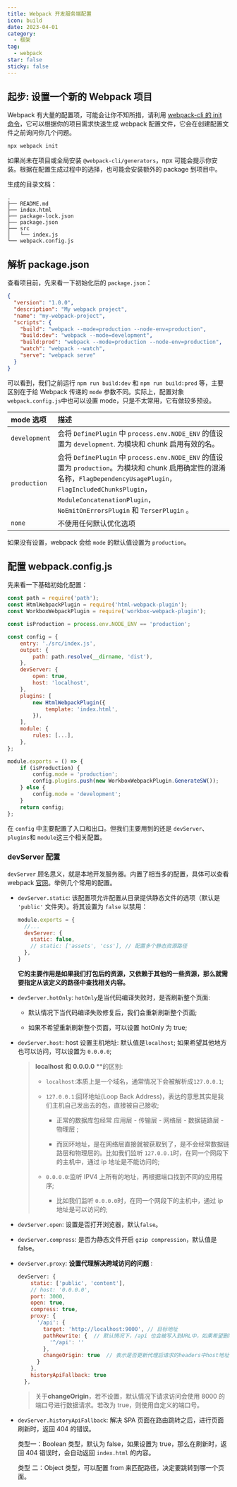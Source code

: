 ```yaml
---
title: Webpack 开发服务端配置
icon: build
date: 2023-04-01
category:
  - 框架
tag:
  - webpack
star: false
sticky: false
---
```


## 起步: 设置一个新的 Webpack 项目

Webpack 有大量的配置项，可能会让你不知所措，请利用 [webpack-cli 的 init 命令](https://webpack.docschina.org/api/cli/#init)，它可以根据你的项目需求快速生成 webpack 配置文件，它会在创建配置文件之前询问你几个问题。

```bash
npx webpack init
```

如果尚未在项目或全局安装 `@webpack-cli/generators`，npx 可能会提示你安装。根据在配置生成过程中的选择，也可能会安装额外的 package 到项目中。

生成的目录文档：

```tree
.
├── README.md
├── index.html
├── package-lock.json
├── package.json
├── src
│   └── index.js
└── webpack.config.js
```

## 解析 package.json

查看项目前，先来看一下初始化后的 `package.json`：

```json
{
  "version": "1.0.0",
  "description": "My webpack project",
  "name": "my-webpack-project",
  "scripts": {
    "build": "webpack --mode=production --node-env=production",
    "build:dev": "webpack --mode=development",
    "build:prod": "webpack --mode=production --node-env=production",
    "watch": "webpack --watch",
    "serve": "webpack serve"
  }
}
```

可以看到，我们之前运行 `npm run build:dev` 和 `npm run build:prod` 等，主要区别在于给 Webpack 传递的 `mode` 参数不同。实际上，配置对象`webpack.config.js`中也可以设置 mode，只是不太常用，它有做较多预设。

| mode 选项     | 描述                                                                                                                                                                                                                                          |
| :------------ | :-------------------------------------------------------------------------------------------------------------------------------------------------------------------------------------------------------------------------------------------- |
| `development` | 会将 `DefinePlugin` 中 `process.env.NODE_ENV` 的值设置为 `development`. 为模块和 chunk 启用有效的名。                                                                                                                                         |
| `production`  | 会将 `DefinePlugin` 中 `process.env.NODE_ENV` 的值设置为 `production`。为模块和 chunk 启用确定性的混淆名称，`FlagDependencyUsagePlugin`，`FlagIncludedChunksPlugin`，`ModuleConcatenationPlugin`，`NoEmitOnErrorsPlugin` 和 `TerserPlugin` 。 |
| `none`        | 不使用任何默认优化选项                                                                                                                                                                                                                        |

如果没有设置，webpack 会给 `mode` 的默认值设置为 `production`。

## 配置 webpack.config.js

先来看一下基础初始化配置：

```js
const path = require('path');
const HtmlWebpackPlugin = require('html-webpack-plugin');
const WorkboxWebpackPlugin = require('workbox-webpack-plugin');

const isProduction = process.env.NODE_ENV == 'production';

const config = {
    entry: './src/index.js',
    output: {
        path: path.resolve(__dirname, 'dist'),
    },
    devServer: {
        open: true,
        host: 'localhost',
    },
    plugins: [
        new HtmlWebpackPlugin({
            template: 'index.html',
        }),
    ],
    module: {
        rules: [...],
    },
};

module.exports = () => {
    if (isProduction) {
        config.mode = 'production';
        config.plugins.push(new WorkboxWebpackPlugin.GenerateSW());
    } else {
        config.mode = 'development';
    }
    return config;
};
```

在 `config` 中主要配置了入口和出口。但我们主要用到的还是 `devServer`、`plugins`和 `module`这三个相关配置。

### devServer 配置

`devServer` 顾名思义，就是本地开发服务器。内置了相当多的配置，具体可以查看 webpack [官网](https://webpack.docschina.org/configuration/dev-server/)。举例几个常用的配置。

- `devServer.static`: 该配置项允许配置从目录提供静态文件的选项（默认是 `'public'` 文件夹）。将其设置为 `false` 以禁用：

  ```js
  module.exports = {
    //...
    devServer: {
      static: false,
      // static: ['assets', 'css'], // 配置多个静态资源路径
    },
  }
  ```

  **它的主要作用是如果我们打包后的资源，又依赖于其他的一些资源，那么就需要指定从该定义的路径中查找相关内容。**

- `devServer.hotOnly`: `hotOnly`是当代码编译失败时，是否刷新整个页面:

  - 默认情况下当代码编译失败修复后，我们会重新刷新整个页面;

  - 如果不希望重新刷新整个页面，可以设置 hotOnly 为 true;

- `devServer.host`: host 设置主机地址: 默认值是`localhost`; 如果希望其他地方也可以访问，可以设置为 `0.0.0.0`;

  > **localhost** **和** **0.0.0.0** \*\*的区别:
  >
  > - `localhost`:本质上是一个域名，通常情况下会被解析成`127.0.0.1`;
  >
  > - `127.0.0.1`:回环地址(Loop Back Address)，表达的意思其实是我们主机自己发出去的包，直接被自己接收;
  >
  >   - 正常的数据库包经常 应用层 - 传输层 - 网络层 - 数据链路层 - 物理层 ;
  >
  >   - 而回环地址，是在网络层直接就被获取到了，是不会经常数据链路层和物理层的。比如我们监听 `127.0.0.1`时，在同一个网段下的主机中，通过 ip 地址是不能访问的;
  >
  > - `0.0.0.0`:监听 IPV4 上所有的地址，再根据端口找到不同的应用程序;
  >
  >   - 比如我们监听 `0.0.0.0`时，在同一个网段下的主机中，通过 ip 地址是可以访问的;

- `devServer.open`: 设置是否打开浏览器，默认`false`。

- `devServer.compress`: 是否为静态文件开启 `gzip compression`，默认值是 false。

- `devServer.proxy`: **设置代理解决跨域访问的问题** :

  ```js
  devServer: {
      static: ['public', 'content'],
      // host: '0.0.0.0',
      port: 3000,
      open: true,
      compress: true,
      proxy: {
        '/api': {
          target: 'http://localhost:9000', // 目标地址
          pathRewrite: {  // 默认情况下，/api 也会被写入到URL中，如果希望删除，可以使用pathRewrite;
            '^/api': ''
          },
          changeOrigin: true  // 表示是否更新代理后请求的headers中host地址,一般设置为true
        }
      },
      historyApiFallback: true
    },
  ```

  > 关于**changeOrigin**，若不设置，默认情况下请求访问会使用 8000 的端口号进行数据请求。若改为 true，则使用自定义的端口号。

- `devServer.historyApiFallback`: 解决 SPA 页面在路由跳转之后，进行页面刷新时，返回 404 的错误。

  类型一：Boolean 类型，默认为 false，如果设置为 true，那么在刷新时，返回 404 错误时，会自动返回 `index.html` 的内容。

  类型 二：Object 类型，可以配置 from 来匹配路径，决定要跳转到哪一个页面。
